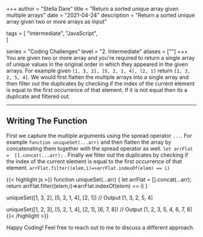 +++
author = "Stella Dare"
title = "Return a sorted unique array given multiple arrays"
date = "2021-04-24"
description = "Return a sorted unique array given two or more arrays as input"

tags = [
    "Intermediate",
    "JavaScript",    
]

series = "Coding Challenges"
level = "2. Intermediate"
aliases = [""]
+++
You are given two or more array and you're required to return a single array of unique values in the original order in which they appeared in the given arrays. For example given `[1, 3, 2], [5, 2, 1, 4], [2, 1]` return `[1, 3, 2, 5, 4]`. We would first flatten the multiple arrays into a single array and then filter out the duplicates by checking if the index of the current element is equal to the first occurrence of that element. If it is not equal then its a duplicate and filtered out.

<!--more-->

---
## Writing The Function
First we capture the multiple arguments using the spread operator `...`. For example `function uniqueSet(...arr)` and then flatten the array by concatenating them together with the spread operator as well. `let arrFlat =  [].concat(...arr);` . Finally we filter out the duplicates by checking if the index of the current element is equal to the first occurrence of that element. `arrFlat.filter((elem,i)=>arrFlat.indexOf(elem) == i)`

{{< highlight js >}}
function uniqueSet(...arr) {
  let arrFlat =  [].concat(...arr);
  return arrFlat.filter((elem,i)=>arrFlat.indexOf(elem) == i)
}

uniqueSet([1, 3, 2], [5, 2, 1, 4], [2, 1])
// Output
[1, 3, 2, 5, 4]

uniqueSet([1, 2, 3], [5, 2, 1, 4], [2, 1], [6, 7, 8])
// Output
[1, 2, 3, 5, 4, 6, 7, 8]
{{< /highlight >}}


Happy Coding! Feel free to reach out to me to discuss a different approach.

